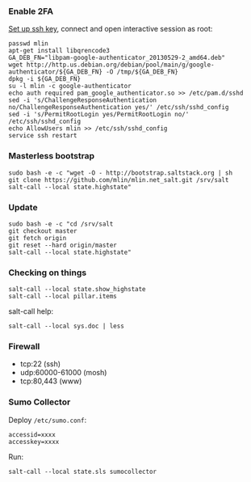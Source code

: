 ### Enable 2FA

[Set up ssh key](https://developers.google.com/compute/docs/console#sshkeys), connect and open interactive session as root:

```
passwd mlin
apt-get install libqrencode3
GA_DEB_FN="libpam-google-authenticator_20130529-2_amd64.deb"
wget http://http.us.debian.org/debian/pool/main/g/google-authenticator/${GA_DEB_FN} -O /tmp/${GA_DEB_FN}
dpkg -i ${GA_DEB_FN}
su -l mlin -c google-authenticator
echo auth required pam_google_authenticator.so >> /etc/pam.d/sshd
sed -i 's/ChallengeResponseAuthentication no/ChallengeResponseAuthentication yes/' /etc/ssh/sshd_config
sed -i 's/PermitRootLogin yes/PermitRootLogin no/' /etc/ssh/sshd_config
echo AllowUsers mlin >> /etc/ssh/sshd_config
service ssh restart
```

### Masterless bootstrap

```
sudo bash -e -c "wget -O - http://bootstrap.saltstack.org | sh
git clone https://github.com/mlin/mlin.net_salt.git /srv/salt
salt-call --local state.highstate"
```

### Update

```
sudo bash -e -c "cd /srv/salt
git checkout master
git fetch origin
git reset --hard origin/master
salt-call --local state.highstate"
```

### Checking on things

```
salt-call --local state.show_highstate
salt-call --local pillar.items
```

salt-call help:

```
salt-call --local sys.doc | less
```

### Firewall

- tcp:22 (ssh)
- udp:60000-61000 (mosh)
- tcp:80,443 (www)

### Sumo Collector

Deploy `/etc/sumo.conf`:

```
accessid=xxxx
accesskey=xxxx
```

Run:

```
salt-call --local state.sls sumocollector
```